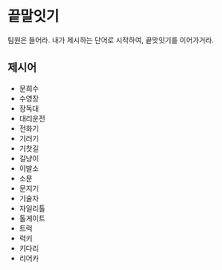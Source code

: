 # 끝말잇기

팀원은 들어라. 내가 제시하는 단어로 시작하여, 끝맛잇기를 이어가거라.



## 제시어

- 문희수
- 수영장
- 장독대
- 대리운전
- 전화기
- 기러기
- 기찻길
- 길냥이
- 이발소
- 소문
- 문지기
- 기술자
- 자일리톨
- 톨게이트
- 트럭
- 럭키
- 키다리
- 리어카
